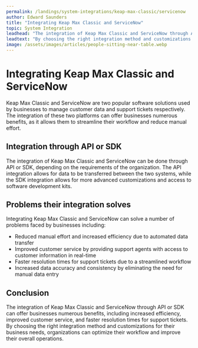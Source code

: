 ```yaml
---
permalink: /landings/system-integrations/keap-max-classic/servicenow
author: Edward Saunders
title: "Integrating Keap Max Classic and ServiceNow"
topic: System Integration
leadhead: "The integration of Keap Max Classic and ServiceNow through API or SDK can offer businesses numerous benefits, including increased efficiency, improved customer service, and faster resolution times for support tickets"
leadtext: "By choosing the right integration method and customizations for their business needs, organizations can optimize their workflow and improve their overall operations."
image: /assets/images/articles/people-sitting-near-table.webp
---
```

<div class="arttext">	<h1>Integrating Keap Max Classic and ServiceNow</h1>
	<p>Keap Max Classic and ServiceNow are two popular software solutions used by businesses to manage customer data and support tickets respectively. The integration of these two platforms can offer businesses numerous benefits, as it allows them to streamline their workflow and reduce manual effort.</p>
	<h2>Integration through API or SDK</h2>
	<p>The integration of Keap Max Classic and ServiceNow can be done through API or SDK, depending on the requirements of the organization. The API integration allows for data to be transferred between the two systems, while the SDK integration allows for more advanced customizations and access to software development kits.</p>
	<h2>Problems their integration solves</h2>
	<p>Integrating Keap Max Classic and ServiceNow can solve a number of problems faced by businesses including:</p>
	<ul>
		<li>Reduced manual effort and increased efficiency due to automated data transfer</li>
		<li>Improved customer service by providing support agents with access to customer information in real-time</li>
		<li>Faster resolution times for support tickets due to a streamlined workflow</li>
		<li>Increased data accuracy and consistency by eliminating the need for manual data entry</li>
	</ul>
	<h2>Conclusion</h2>
	<p>The integration of Keap Max Classic and ServiceNow through API or SDK can offer businesses numerous benefits, including increased efficiency, improved customer service, and faster resolution times for support tickets. By choosing the right integration method and customizations for their business needs, organizations can optimize their workflow and improve their overall operations.</p>
</div>
